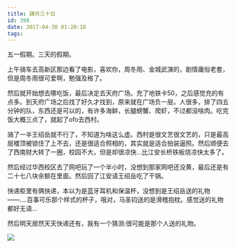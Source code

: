 ```yaml
---
title: 肆月三十日
id: 398
date: 2017-04-30 01:20:18
tags:
---
```


五一假期。三天的假期。

上午骑车去高新区那边看了电影，喜欢你，周冬雨、金城武演的，剧情庸俗老套，但是周冬雨很可爱啊，勉强及格了。

然后就开始想去哪吃饭，最后决定去天府广场。充了地铁卡50，之后感觉充的有点多。到天府广场之后找了好久才找到，原来就在广场负一层。人很多，排了四五分钟的队，东西还是可以的，有许多海鲜，长腿螃蟹、爬虾，不过都没啥肉。吃完饭大概三点了，就起了ofo去西村。

骑了一半王绍岳就不行了，不知道为啥这么虚。西村是很文艺很文艺的，只是最高层楼顶被锁住了上不去，还是很适合照相的，其实就是适合拍装逼照。然后顺便去了西南财大转了一圈，校园不大，但是却很凉快...比江安长桥铁板烧凉快太多了。

然后经过华西校区去了网吧玩了一个半小时，没想到那家网吧还没黄，最后还是有二十七八块余额在里面。然后回了江安请王绍岳吃了干锅。

快递柜里有俩快递，本以为是蓝牙耳机和保温杯，没想到是王绍岳送的礼物——....百事可乐那个样式的杯子，哦对，马圣钧送的是滑稽抱枕。感觉送的礼物都好无语...

然后明天居然天天快递还有，我有一个猜测:很可能是那个人送的礼物。

![](http://eremite-1252628011.cossh.myqcloud.com/wp-content/uploads/2017/04/2017-04-29-10.43.35-1.jpg)